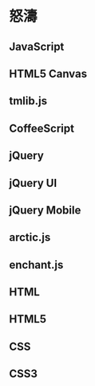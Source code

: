 # 怒濤


## JavaScript


## HTML5 Canvas


## tmlib.js


## CoffeeScript


## jQuery


## jQuery UI


## jQuery Mobile


## arctic.js


## enchant.js


## HTML


## HTML5


## CSS


## CSS3








